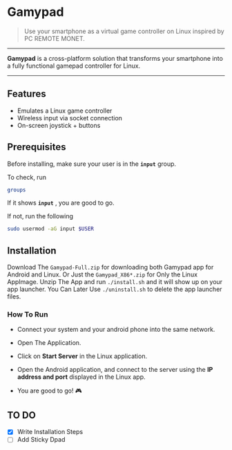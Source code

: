 # Gamypad
> Use your smartphone as a virtual game controller on Linux inspired by PC REMOTE MONET.

---

**Gamypad** is a cross-platform solution that transforms your smartphone into a fully functional gamepad controller for Linux. 

---
## Features

- Emulates a Linux game controller
- Wireless input via socket connection
- On-screen joystick + buttons

## Prerequisites
Before installing, make sure your user is in the **`input`** group.  

To check, run 
```bash
groups
```
If it shows **`input`** , you are good to go. 

If not, run the following
```bash
sudo usermod -aG input $USER
```


## Installation
Download The `Gamypad-Full.zip` for downloading both Gamypad app for Android and Linux. Or Just the `Gamypad_X86*.zip` for Only the Linux AppImage. 
Unzip The App and run `./install.sh` and it will show up on your app launcher.
You Can Later Use `./uninstall.sh` to delete the app launcher files.


### How To Run
- Connect your system and your android phone into the same network.

- Open The Application.
- Click on **Start Server** in the Linux application.
- Open the Android application, and connect to the server using the **IP address and port** displayed in the Linux app.
- You are good to go! 🎮


## TO DO
- [x] Write Installation Steps
- [ ] Add Sticky Dpad
